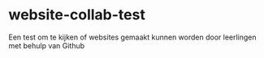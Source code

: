# website-collab-test
Een test om te kijken of websites gemaakt kunnen worden door leerlingen met behulp van Github
